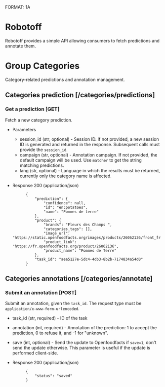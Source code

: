 FORMAT: 1A

# Robotoff

Robotoff provides a simple API allowing consumers to fetch predictions and annotate them.


# Group Categories

Category-related predictions and annotation management.

## Categories prediction [/categories/predictions]

### Get a prediction [GET]

Fetch a new category prediction.

+ Parameters
    + session_id (str, optional) - Session ID. If not provided, a new session ID is generated and returned in
      the response. Subsequent calls must provide the `session_id`.
    + campaign (str, optional) - Annotation campaign. If not provided, the default campaign will be used.
      Use `matcher` to get the string matching predictions.
    + lang (str, optional) - Language in which the results must be returned, currently only the category name is
      affected.

+ Response 200 (application/json)

            {
                "prediction": {
                    "confidence": null,
                    "id": "en:potatoes",
                    "name": "Pommes de terre"
                },
                "product": {
                    "brands": "Fleurs des Champs ",
                    "categories_tags": [],
                    "image_url": "https://static.openfoodfacts.org/images/products/26062136/front_fr.8.400.jpg",
                    "product_link": "https://fr.openfoodfacts.org/product/26062136",
                    "product_name": "Pommes de Terre"
                },
                "task_id": "aea5127e-5dc4-4db3-8b2b-7174834a54d0"
            }


## Categories annotations [/categories/annotate]

### Submit an annotation [POST]

Submit an annotation, given the `task_id`. The request type must be `application/x-www-form-urlencoded`.

+ task_id (str, required) - ID of the task
+ annotation (int, required) - Annotation of the prediction: 1 to accept the prediction, 0 to refuse it, and -1 
  for "unknown".
+ save (int, optional) - Send the update to Openfoodfacts if `save=1`, don't send the update otherwise. This 
  parameter is useful if the update is performed client-side.

+ Response 200 (application/json)

            {
                "status": "saved"
            }
